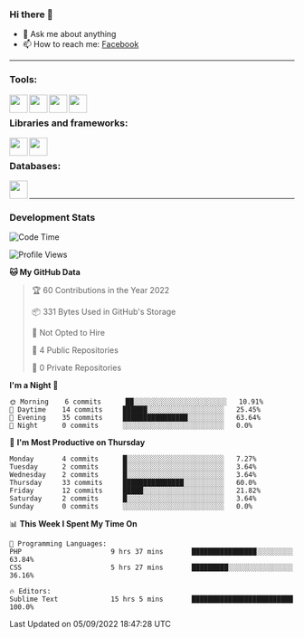 ### Hi there 👋

<!-- - 🔭 I’m currently working on [huyviet] -->
- 💬 Ask me about anything
- 📫 How to reach me: [Facebook]
<!-- - ⚡ Fun fact: abc -->

---

### Tools:
<img align='left' height="32" width="32" src="https://cdn.jsdelivr.net/npm/simple-icons@4.8.0/icons/phpstorm.svg" />
<img align='left' height="32" width="32" src="https://cdn.jsdelivr.net/npm/simple-icons@4.8.0/icons/eclipseide.svg" />
<img align='left' height="32" width="32" src="https://cdn.jsdelivr.net/npm/simple-icons@4.8.0/icons/sublimetext.svg" />
<img align='left' height="32" width="32" src="https://cdn.jsdelivr.net/npm/simple-icons@4.8.0/icons/xampp.svg" />
<br>

### Libraries and frameworks:
<img align='left' height="32" width="32" src="https://cdn.jsdelivr.net/npm/simple-icons@4.8.0/icons/jquery.svg" />
<img align='left' height="32" width="32" src="https://cdn.jsdelivr.net/npm/simple-icons@4.8.0/icons/spring.svg" />
<br>

### Databases:
<img align='left' height="32" width="32" src="https://cdn.jsdelivr.net/npm/simple-icons@4.8.0/icons/mysql.svg" />
<br>

---
### Development Stats
<!--START_SECTION:waka-->
![Code Time](http://img.shields.io/badge/Code%20Time-55%20hrs%2053%20mins-blue)

![Profile Views](http://img.shields.io/badge/Profile%20Views-0-blue)

**🐱 My GitHub Data** 

> 🏆 60 Contributions in the Year 2022
 > 
> 📦 331 Bytes Used in GitHub's Storage 
 > 
> 🚫 Not Opted to Hire
 > 
> 📜 4 Public Repositories 
 > 
> 🔑 0 Private Repositories  
 > 
**I'm a Night 🦉** 

```text
🌞 Morning    6 commits      ██░░░░░░░░░░░░░░░░░░░░░░░   10.91% 
🌆 Daytime    14 commits     ██████░░░░░░░░░░░░░░░░░░░   25.45% 
🌃 Evening    35 commits     ████████████████░░░░░░░░░   63.64% 
🌙 Night      0 commits      ░░░░░░░░░░░░░░░░░░░░░░░░░   0.0%

```
📅 **I'm Most Productive on Thursday** 

```text
Monday       4 commits      █░░░░░░░░░░░░░░░░░░░░░░░░   7.27% 
Tuesday      2 commits      █░░░░░░░░░░░░░░░░░░░░░░░░   3.64% 
Wednesday    2 commits      █░░░░░░░░░░░░░░░░░░░░░░░░   3.64% 
Thursday     33 commits     ███████████████░░░░░░░░░░   60.0% 
Friday       12 commits     █████░░░░░░░░░░░░░░░░░░░░   21.82% 
Saturday     2 commits      █░░░░░░░░░░░░░░░░░░░░░░░░   3.64% 
Sunday       0 commits      ░░░░░░░░░░░░░░░░░░░░░░░░░   0.0%

```


📊 **This Week I Spent My Time On** 

```text
💬 Programming Languages: 
PHP                      9 hrs 37 mins       ████████████████░░░░░░░░░   63.84% 
CSS                      5 hrs 27 mins       █████████░░░░░░░░░░░░░░░░   36.16%

🔥 Editors: 
Sublime Text             15 hrs 5 mins       █████████████████████████   100.0%

```


 Last Updated on 05/09/2022 18:47:28 UTC
<!--END_SECTION:waka-->

[huyviet]: https://huyviet.vn/
[Facebook]: https://www.facebook.com/profile.php?id=100075294702642
